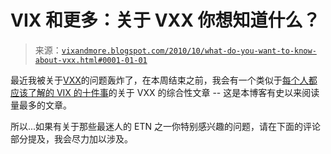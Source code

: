<!--yml

分类：未分类

日期：2024-05-18 17:00:40

-->

# VIX 和更多：关于 VXX 你想知道什么？

> 来源：[`vixandmore.blogspot.com/2010/10/what-do-you-want-to-know-about-vxx.html#0001-01-01`](http://vixandmore.blogspot.com/2010/10/what-do-you-want-to-know-about-vxx.html#0001-01-01)

最近我被关于[VXX](http://vixandmore.blogspot.com/search/label/VXX)的问题轰炸了，在本周结束之前，我会有一个类似于[每个人都应该了解的 VIX 的十件事](http://vixandmore.blogspot.com/2008/04/ten-things-everyone-should-know-about.html)的关于 VXX 的综合性文章 -- 这是本博客有史以来阅读量最多的文章。

所以...如果有关于那些最迷人的 ETN 之一你特别感兴趣的问题，请在下面的评论部分提及，我会尽力加以涉及。
